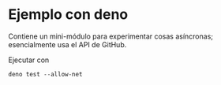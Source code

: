 # Ejemplo con deno

Contiene un mini-módulo para experimentar cosas asíncronas;
esencialmente usa el API de GitHub.

Ejecutar con

    deno test --allow-net

